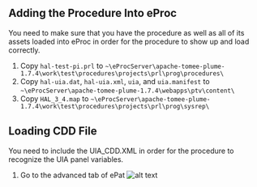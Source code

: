 ## Adding the Procedure Into eProc
You need to make sure that you have the procedure as well as all of its assets loaded into eProc in order for the procedure to show up and load correctly.
1. Copy `hal-test-pi.prl` to `~\eProcServer\apache-tomee-plume-1.7.4\work\test\procedures\projects\prl\prog\procedures\`
2. Copy `hal-uia.dat`, `hal-uia.xml`, `uia`, and `uia.manifest` to `~\eProcServer\apache-tomee-plume-1.7.4\webapps\ptv\content\`
3. Copy `HAL_3_4.map` to `~\eProcServer\apache-tomee-plume-1.7.4\work\test\procedures\projects\prl\prog\sysrep\`

## Loading CDD File
You need to include the UIA_CDD.XML in order for the procedure to recognize the UIA panel variables.
1. Go to the advanced tab of ePat 
  ![alt text](https://github.com/ddelago/UIA-Panel-Ice-Publisher/blob/master/documentation/ePat1.png)
